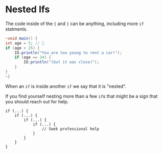 # Nested Ifs

The code inside of the `{` and `}` can be anything, including more `if` statments.

```java
~void main() {
int age = 5; // 👶
if (age < 25) {
    IO.println("You are too young to rent a car!");
    if (age == 24) {
        IO.println("(but it was close)");
    }
}
~}
```

When an `if` is inside another `if` we say that it is "nested".

If you find yourself nesting more than a few `if`s that might be a sign that
you should reach out for help.

```java,no_run
if (...) {
    if (...) {
        if (...) {
            if (...) {
                // Seek professional help
            }
        }
    }
}
```
